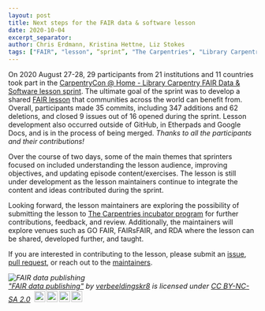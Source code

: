 ```yaml
---
layout: post
title: Next steps for the FAIR data & software lesson
date: 2020-10-04
excerpt_separator: 
author: Chris Erdmann, Kristina Hettne, Liz Stokes
tags: ["FAIR", "lesson", “sprint”, "The Carpentries", "Library Carpentry"]
---
```


On 2020 August 27-28, 29 participants from 21 institutions and 11 countries took part in the [CarpentryCon @ Home - Library Carpentry FAIR Data & Software lesson sprint](https://2020.carpentrycon.org/schedule/#session-64). The ultimate goal of the sprint was to develop a shared [FAIR lesson](https://librarycarpentry.org/lc-fair-research/index.html) that communities across the world can benefit from. Overall, participants made 35 commits, including 347 additions and 62 deletions, and closed 9 issues out of 16 opened during the sprint. Lesson development also occurred outside of GitHub, in Etherpads and Google Docs, and is in the process of being merged. _Thanks to all the participants and their contributions!_

Over the course of two days, some of the main themes that sprinters focused on included understanding the lesson audience, improving objectives, and updating episode content/exercises. The lesson is still under development as the lesson maintainers continue to integrate the content and ideas contributed during the sprint. 

Looking forward, the lesson maintainers are exploring the possibility of submitting the lesson to [The Carpentries incubator program](https://github.com/carpentries-incubator) for further contributions, feedback, and review. Additionally, the maintainers will explore venues such as GO FAIR, FAIRsFAIR, and RDA where the lesson can be shared, developed further, and taught. 

If you are interested in contributing to the lesson, please submit an [issue](https://github.com/LibraryCarpentry/lc-fair-research/issues), [pull request](https://github.com/LibraryCarpentry/lc-fair-research/pulls), or reach out to the [maintainers](https://github.com/LibraryCarpentry/lc-fair-research).

<p style="font-size: 0.9rem;font-style: italic;"><img style="display: block;" src="https://live.staticflickr.com/7281/26548136174_4cc9face32_b.jpg" alt="FAIR data publishing"><a href="https://www.flickr.com/photos/35429044@N04/26548136174">"FAIR data publishing"</a><span> by <a href="https://www.flickr.com/photos/35429044@N04">verbeeldingskr8</a></span> is licensed under <a href="https://creativecommons.org/licenses/by-nc-sa/2.0/?ref=ccsearch&atype=html" style="margin-right: 5px;">CC BY-NC-SA 2.0</a><a href="https://creativecommons.org/licenses/by-nc-sa/2.0/?ref=ccsearch&atype=html" target="_blank" rel="noopener noreferrer" style="display: inline-block;white-space: none;margin-top: 2px;margin-left: 3px;height: 22px !important;"><img style="height: inherit;margin-right: 3px;display: inline-block;" src="https://search.creativecommons.org/static/img/cc_icon.svg" /><img style="height: inherit;margin-right: 3px;display: inline-block;" src="https://search.creativecommons.org/static/img/cc-by_icon.svg" /><img style="height: inherit;margin-right: 3px;display: inline-block;" src="https://search.creativecommons.org/static/img/cc-nc_icon.svg" /><img style="height: inherit;margin-right: 3px;display: inline-block;" src="https://search.creativecommons.org/static/img/cc-sa_icon.svg" /></a></p>
